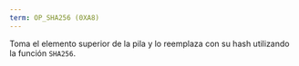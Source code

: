 ```yaml
---
term: OP_SHA256 (0XA8)
---
```


Toma el elemento superior de la pila y lo reemplaza con su hash utilizando la función `SHA256`.